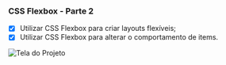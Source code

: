 ### CSS Flexbox - Parte 2

- [x] Utilizar CSS Flexbox para criar layouts flexíveis;
- [x] Utilizar CSS Flexbox para alterar o comportamento de items.

![Tela do Projeto](/tela-6.4.png)